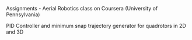 Assignments - Aerial Robotics class on Coursera (University of Pennsylvania)

PID Controller and minimum snap trajectory generator for quadrotors in 2D and 3D
